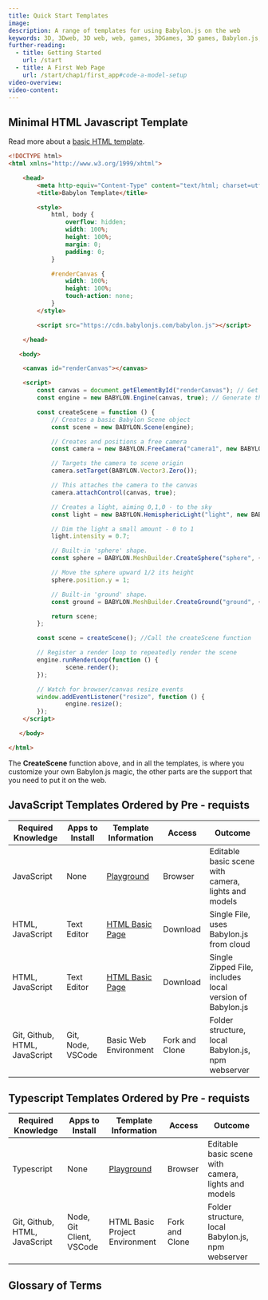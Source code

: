 ```yaml
---
title: Quick Start Templates
image: 
description: A range of templates for using Babylon.js on the web
keywords: 3D, 3Dweb, 3D web, web, games, 3DGames, 3D games, Babylon.js, templates, template
further-reading: 
  - title: Getting Started
    url: /start
  - title: A First Web Page
    url: /start/chap1/first_app#code-a-model-setup
video-overview:
video-content:
---
```


## Minimal HTML Javascript Template

Read more about a [basic HTML template](/start/chap1/first_app#code-a-model-setup). 

```html
<!DOCTYPE html>
<html xmlns="http://www.w3.org/1999/xhtml">

    <head>
        <meta http-equiv="Content-Type" content="text/html; charset=utf-8"/>
        <title>Babylon Template</title>

        <style>
            html, body {
                overflow: hidden;
                width: 100%;
                height: 100%;
                margin: 0;
                padding: 0;
            }

            #renderCanvas {
                width: 100%;
                height: 100%;
                touch-action: none;
            }
        </style>

        <script src="https://cdn.babylonjs.com/babylon.js"></script>

    </head>

   <body>

	<canvas id="renderCanvas"></canvas>

	<script>
        const canvas = document.getElementById("renderCanvas"); // Get the canvas element
        const engine = new BABYLON.Engine(canvas, true); // Generate the BABYLON 3D engine

        const createScene = function () {
            // Creates a basic Babylon Scene object
            const scene = new BABYLON.Scene(engine);

            // Creates and positions a free camera
            const camera = new BABYLON.FreeCamera("camera1", new BABYLON.Vector3(0, 5, -10), scene);

            // Targets the camera to scene origin
            camera.setTarget(BABYLON.Vector3.Zero());

            // This attaches the camera to the canvas
            camera.attachControl(canvas, true);

            // Creates a light, aiming 0,1,0 - to the sky
            const light = new BABYLON.HemisphericLight("light", new BABYLON.Vector3(0, 1, 0), scene);

            // Dim the light a small amount - 0 to 1
            light.intensity = 0.7;

            // Built-in 'sphere' shape.
            const sphere = BABYLON.MeshBuilder.CreateSphere("sphere", {diameter: 2, segments: 32}, scene);

            // Move the sphere upward 1/2 its height
            sphere.position.y = 1;

            // Built-in 'ground' shape.
            const ground = BABYLON.MeshBuilder.CreateGround("ground", {width: 6, height: 6}, scene);

            return scene;
        };

        const scene = createScene(); //Call the createScene function

        // Register a render loop to repeatedly render the scene
        engine.runRenderLoop(function () {
                scene.render();
        });

        // Watch for browser/canvas resize events
        window.addEventListener("resize", function () {
                engine.resize();
        });
	</script>

   </body>

</html>
```

The **CreateScene** function above, and in all the templates, is where you customize your own Babylon.js magic, the other parts are the support that you need to put it on the web.

## JavaScript Templates Ordered by Pre - requists

|Required Knowledge|Apps to Install|Template Information|Access|Outcome|
|----|----|----|----|----|
|JavaScript|None|[Playground](/quickstart/js_playground)|Browser|Editable basic scene with camera, lights and models|
|HTML, JavaScript|Text Editor|[HTML Basic Page](/quickstart/js_html)|Download|Single File, uses Babylon.js from cloud|
|HTML, JavaScript|Text Editor|[HTML Basic Page](/quickstart/js_html)|Download|Single Zipped File, includes local version of Babylon.js|
|Git, Github, HTML, JavaScript|Git, Node, VSCode|Basic Web Environment|Fork and Clone|Folder structure, local Babylon.js, npm webserver|

## Typescript Templates Ordered by Pre - requists

|Required Knowledge|Apps to Install|Template Information|Access|Outcome|
|----|----|----|----|----|
|Typescript|None|[Playground](/quickstart.ts_playground)|Browser|Editable basic scene with camera, lights and models|
|Git, Github, HTML, JavaScript|Node, Git Client, VSCode|HTML Basic Project Environment|Fork and Clone|Folder structure, local Babylon.js, npm webserver|

## Glossary of Terms


